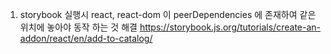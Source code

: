 1. storybook 실행시 react, react-dom 이 peerDependencies 에 존재하여 같은 위치에 놓아야 동작 하는 것 해결
  https://storybook.js.org/tutorials/create-an-addon/react/en/add-to-catalog/